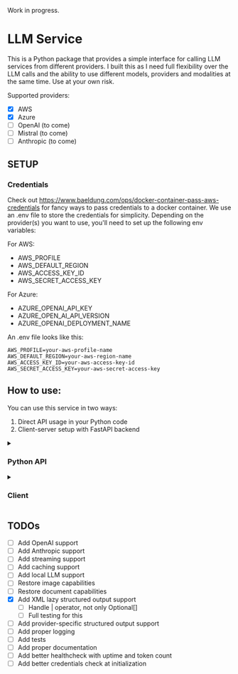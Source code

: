 Work in progress.

# LLM Service

This is a Python package that provides a simple interface for calling LLM services from different providers. I built this as I need full flexibility over the LLM calls and the ability to use different models, providers and modalities at the same time. Use at your own risk.

Supported providers:
- [x] AWS
- [x] Azure
- [ ] OpenAI (to come)
- [ ] Mistral (to come)
- [ ] Anthropic (to come)

## SETUP

### Credentials 

Check out https://www.baeldung.com/ops/docker-container-pass-aws-credentials for fancy ways to pass credentials to a docker container.
We use an .env file to store the credentials for simplicity.
Depending on the provider(s) you want to use, you'll need to set up the following env variables:

For AWS:
- AWS_PROFILE
- AWS_DEFAULT_REGION 
- AWS_ACCESS_KEY_ID
- AWS_SECRET_ACCESS_KEY

For Azure:
- AZURE_OPENAI_API_KEY
- AZURE_OPEN_AI_API_VERSION
- AZURE_OPENAI_DEPLOYMENT_NAME


An .env file looks like this:

```
AWS_PROFILE=your-aws-profile-name
AWS_DEFAULT_REGION=your-aws-region-name
AWS_ACCESS_KEY_ID=your-aws-access-key-id
AWS_SECRET_ACCESS_KEY=your-aws-secret-access-key
```

## How to use:

You can use this service in two ways:

1. Direct API usage in your Python code
2. Client-server setup with FastAPI backend

<details> 
<summary><h3> Python API</h3></summary> 

The direct API allows you to interact with LLM providers without running a server. Here's a basic example:

```python
from llm_serv.providers.base import LLMRequest
from llm_serv.registry import REGISTRY
from llm_serv.api import get_llm_service
from llm_serv.conversation.conversation import Conversation

# List available providers and models
providers = REGISTRY.providers
models = REGISTRY.models

# Select a model and create service
model = REGISTRY.get_model(provider='AWS', name='claude-3-haiku')
llm_service = get_llm_service(model)

# Create conversation and request
conversation = Conversation.from_prompt("What's 1+1?")
request = LLMRequest(conversation=conversation)

# Get response
response = llm_service(request)
print(response.output)
```
For more details, see the complete example in examples/example_api.py.

</details>

<details> 
<summary><h3> Client</h3></summary> 

### Setup server

You can run the server either locally or using Docker.

<details> 
<summary><h4> Setup local instance</h4></summary> 

1. Install the package and its dependencies:

```bash
poetry install
```

2. Run the FastAPI server:
```bash
python -m llm_serv.server
```

3. The server will be available at `http://localhost:10000`.

</details>

<details> 
<summary><h4> Setup docker container</h4></summary> 

1. Build the Docker image:

```bash
docker build -t llm-service .
```

2. Run the container:
```bash
docker run -d \
-p 10000:10000 \
-e AWS_PROFILE=your-aws-profile-name \
-e AWS_DEFAULT_REGION=your-aws-region-name \
-e AWS_ACCESS_KEY_ID=your-aws-access-key-id \
-e AWS_SECRET_ACCESS_KEY=your-aws-secret-access-key \
llm-service
```

3. The server will be available at `http://localhost:10000`.

</details>

### Use the client

Here's a basic example of using the client:

```python
import asyncio
from llm_serv.client import LLMServiceClient
from llm_serv.conversation.conversation import Conversation
from llm_serv.providers.base import LLMRequest

async def main():
    # Initialize the client
    client = LLMServiceClient(host="localhost", port=10000)

    # List available providers and models
    providers = await client.list_providers()
    all_models = await client.list_models()

    # Set the model to use
    client.set_model(provider="AWS", name="claude-3-haiku")

    # Create and send a chat request
    conversation = Conversation.from_prompt("What's 1+1?")

    request = LLMRequest(conversation=conversation)

    response = await client.chat(request)
    
    print("Response:", response)

if __name__ == "__main__":
    asyncio.run(main())
```

For more details, see the complete example in ``examples/example_client.py``.

</details>


## TODOs

- [ ] Add OpenAI support
- [ ] Add Anthropic support
- [ ] Add streaming support
- [ ] Add caching support
- [ ] Add local LLM support 
- [ ] Restore image capabilities
- [ ] Restore document capabilities
- [X] Add XML lazy structured output support
    - [ ] Handle | operator, not only Optional[]
    - [ ] Full testing for this
- [ ] Add provider-specific structured output support
- [ ] Add proper logging
- [ ] Add tests
- [ ] Add proper documentation
- [ ] Add better healthcheck with uptime and token count
- [ ] Add better credentials check at initialization

